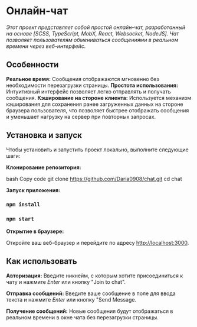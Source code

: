 # Онлайн-чат

_Этот проект представляет собой простой онлайн-чат, разработанный на основе [SCSS, TypeScript, MobX, React, Websocket, NodeJS]. Чат позволяет пользователям обмениваться сообщениями в реальном времени через веб-интерфейс._

## Особенности

**Реальное время:** Сообщения отображаются мгновенно без необходимости перезагрузки страницы.
**Простота использования:** Интуитивный интерфейс позволяет легко отправлять и получать сообщения.
**Кэширование на стороне клиента:** Используется механизм кэширования для сохранения ранее загруженных данных на стороне браузера пользователя, что позволяет быстрее отображать сообщения и уменьшает нагрузку на сервер при повторных запросах.

## Установка и запуск

Чтобы установить и запустить проект локально, выполните следующие шаги:

**Клонирование репозитория:**

bash
Copy code
git clone https://github.com/Daria0908/chat.git
cd chat

**Запуск приложения:**

### `npm install`

### `npm start`

**Открытие в браузере:**

Откройте ваш веб-браузер и перейдите по адресу [http://localhost:3000](http://localhost:3000).

## Как использовать

**Авторизация:**
Введите никнейм, с которым хотите присоединиться к чату и нажмите _Enter_ или кнопку "Join to chat".

**Отправка сообщений:**
Введите ваше сообщение в поле для ввода текста и нажмите _Enter_ или кнопку "Send Message.

**Получение сообщений:**
Новые сообщения будут отображаться в реальном времени в окне чата без перезагрузки страницы.
